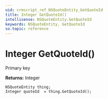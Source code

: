 ```yaml
---
uid: crmscript_ref_NSQuoteEntity_GetQuoteId
title: Integer GetQuoteId()
intellisense: NSQuoteEntity.GetQuoteId
keywords: NSQuoteEntity, GetQuoteId
so.topic: reference
---
```


# Integer GetQuoteId()

Primary key

**Returns:** Integer

```crmscript
NSQuoteEntity thing;
Integer quoteId  = thing.GetQuoteId();
```


